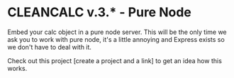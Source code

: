 # CLEANCALC v.3.* - Pure Node
Embed your calc object in a pure node server.  This will be the only time we ask you to work with pure node, it's a little annoying and Express exists so we don't have to deal with it.  
  
Check out this project [create a project and a link] to get an idea how this works.